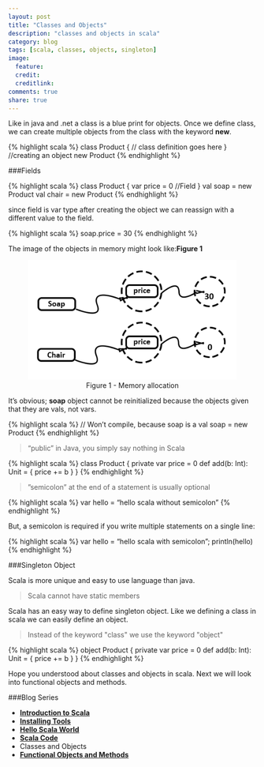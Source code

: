 ```yaml
---
layout: post
title: "Classes and Objects"
description: "classes and objects in scala"
category: blog
tags: [scala, classes, objects, singleton]
image:
  feature:
  credit:
  creditlink:
comments: true
share: true
---
```


Like in java and .net a class is a blue print for objects. Once we define class, we can create multiple objects from the class with the keyword **new**.

{% highlight scala %}
class Product {
    // class definition goes here
}
//creating an object
new Product
{% endhighlight %}

###Fields

{% highlight scala %}
class Product {
    var price = 0 //Field
}
val soap = new Product
val chair = new Product
{% endhighlight %}

since field is var type after creating the object we can reassign with a different value to the field.

{% highlight scala %}
soap.price = 30
{% endhighlight %}

The image of the objects in memory might look like:**Figure 1**

<figure style="text-align: center;">
  <a href="/blog/scala-blog-series/class-memory.png"><img src="/blog/scala-blog-series/class-memory.png" alt="image"></a>
  <figcaption>Figure 1 - Memory allocation</figcaption>
</figure>

It’s obvious; **soap** object cannot be reinitialized because the objects given that they are vals, not vars.

{% highlight scala %}
// Won’t compile, because soap is a val
 soap = new Product
{% endhighlight %}

>“public” in Java, you simply say nothing in Scala

{% highlight scala %}
class Product {
    private var price = 0
    def add(b: Int): Unit = {
      price += b
}
}
{% endhighlight %}

>”semicolon” at the end of a statement is usually optional

{% highlight scala %}
var hello = “hello scala without semicolon”
{% endhighlight %}

But, a semicolon is required if you write multiple statements on a single line:

{% highlight scala %}
var hello = “hello scala with semicolon”; println(hello)
{% endhighlight %}

###Singleton Object

Scala is more unique and easy to use language than java.

>Scala cannot have static members

Scala has an easy way to define singleton object. Like we defining a class in scala we can easily define an object.

>Instead of the keyword "class" we use the keyword "object"

{% highlight scala %}
object Product {
    private var price = 0
    def add(b: Int): Unit = {
      price += b
}
}
{% endhighlight %}

Hope you understood about classes and objects in scala. Next we will look into functional objects and methods.

###Blog Series
* [**Introduction to Scala**](/articles/introduction-to-scala/)
*	[**Installing Tools**](/blog/installing-tools/)
* [**Hello Scala World**](/blog/hello-scala-world/)
* [**Scala Code**](/blog/scala-code/)
* Classes and Objects
* [**Functional Objects and Methods**](/blog/functinal-objects-methods/)
